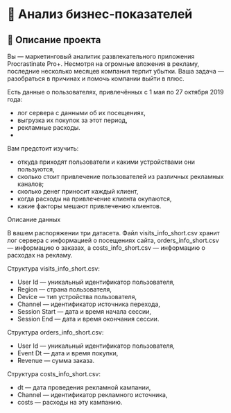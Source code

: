 # 📌 Анализ бизнес-показателей

## 📖 Описание проекта

Вы — маркетинговый аналитик развлекательного приложения Procrastinate Pro+. Несмотря на огромные вложения в рекламу, последние несколько месяцев компания терпит убытки. Ваша задача — разобраться в причинах и помочь компании выйти в плюс.

Есть данные о пользователях, привлечённых с 1 мая по 27 октября 2019 года:
-	лог сервера с данными об их посещениях,
-	выгрузка их покупок за этот период,
-	рекламные расходы.
-	
Вам предстоит изучить:
-	откуда приходят пользователи и какими устройствами они пользуются,
-	сколько стоит привлечение пользователей из различных рекламных каналов;
-	сколько денег приносит каждый клиент,
-	когда расходы на привлечение клиента окупаются,
-	какие факторы мешают привлечению клиентов.
  
Описание данных

В вашем распоряжении три датасета. Файл visits_info_short.csv хранит лог сервера с информацией о посещениях сайта, orders_info_short.csv — информацию о заказах, а costs_info_short.csv — информацию о расходах на рекламу.

Структура visits_info_short.csv:
-	User Id — уникальный идентификатор пользователя,
-	Region — страна пользователя,
-	Device — тип устройства пользователя,
-	Channel — идентификатор источника перехода,
-	Session Start — дата и время начала сессии,
-	Session End — дата и время окончания сессии.

  
Структура orders_info_short.csv:
-	User Id — уникальный идентификатор пользователя,
-	Event Dt — дата и время покупки,
-	Revenue — сумма заказа.

  
Структура costs_info_short.csv:
-	dt — дата проведения рекламной кампании,
-	Channel — идентификатор рекламного источника,
-	costs — расходы на эту кампанию.

